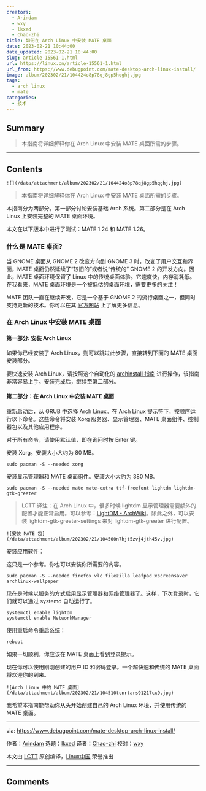 ```yaml
---
creators:
  - Arindam
  - wxy
  - lkxed
  - Chao-zhi
title: 如何在 Arch Linux 中安装 MATE 桌面
date: 2023-02-21 10:44:00
date_updated: 2023-02-21 10:44:00
slug: article-15561-1.html
url: https://linux.cn/article-15561-1.html
url_from: https://www.debugpoint.com/mate-desktop-arch-linux-install/
image: album/202302/21/104424o8p78qj8gp5hqghj.jpg
tags:
  - arch linux
  - mate
categories:
  - 技术
---
```


## Summary

> 本指南将详细解释你在 Arch Linux 中安装 MATE 桌面所需的步骤。

***

<!-- more -->

## Contents

`![](/data/attachment/album/202302/21/104424o8p78qj8gp5hqghj.jpg)`

> 
> 本指南将详细解释你在 Arch Linux 中安装 MATE 桌面所需的步骤。
> 
> 
> 

本指南分为两部分。第一部分讨论安装基础 Arch 系统。第二部分是在 Arch Linux 上安装完整的 MATE 桌面环境。

本文在以下版本中进行了测试：MATE 1.24 和 MATE 1.26。

### 什么是 MATE 桌面?

当 GNOME 桌面从 GNOME 2 改变方向到 GNOME 3 时，改变了用户交互和界面，MATE 桌面仍然延续了“较旧的”或者说“传统的” GNOME 2 的开发方向。因此，MATE 桌面环境保留了 Linux 中的传统桌面体验。它速度快，内存消耗低。在我看来，MATE 桌面环境是一个被低估的桌面环境，需要更多的关注！

MATE 团队一直在继续开发，它是一个基于 GNOME 2 的流行桌面之一，但同时支持更新的技术。你可以在其 [官方网站](https://mate-desktop.org/) 上了解更多信息。

### 在 Arch Linux 中安装 MATE 桌面

#### 第一部分: 安装 Arch Linux

如果你已经安装了 Arch Linux，则可以跳过此步骤，直接转到下面的 MATE 桌面安装部分。

要快速安装 Arch Linux，请按照这个自动化的 [archinstall 指南](https://www.debugpoint.com/archinstall-guide/) 进行操作，该指南非常容易上手。安装完成后，继续至第二部分。

#### 第二部分：在 Arch Linux 中安装 MATE 桌面

重新启动后，从 GRUB 中选择 Arch Linux。在 Arch Linux 提示符下，按顺序运行以下命令。这些命令将安装 Xorg 服务器、显示管理器、MATE 桌面组件、控制器包以及其他应用程序。

对于所有命令，请使用默认值，即在询问时按 Enter 键。

安装 Xorg。安装大小大约为 80 MB。

```shell
sudo pacman -S --needed xorg
```

安装显示管理器和 MATE 桌面组件。安装大小大约为 380 MB。

```shell
sudo pacman -S --needed mate mate-extra ttf-freefont lightdm lightdm-gtk-greeter
```

> 
> LCTT 译注：在 Arch Linux 中，很多时候 lightdm 显示管理器需要额外的配置才能正常启用。可以参考：[LightDM - ArchWiki](https://wiki.archlinux.org/title/LightDM)。除此之外，可以安装 lightdm-gtk-greeter-settings 来对 lightdm-gtk-greeter 进行配置。
> 
> 
> 

`![安装 MATE 包](/data/attachment/album/202302/21/104500n7hjt5zvj4jth45v.jpg)`

安装应用软件：

这只是一个参考。你也可以安装你所需要的内容。

```shell
sudo pacman -S --needed firefox vlc filezilla leafpad xscreensaver archlinux-wallpaper
```

现在是时候以服务的方式启用显示管理器和网络管理器了。这样，下次登录时，它们就可以通过 systemd 自动运行了。

```shell
systemctl enable lightdm
systemctl enable NetworkManager
```

使用重启命令重启系统：

```shell
reboot
```

如果一切顺利，你应该在 MATE 桌面上看到登录提示。

现在你可以使用刚刚创建的用户 ID 和密码登录。一个超快速和传统的 MATE 桌面将欢迎你的到来。

`![Arch Linux 中的 MATE 桌面](/data/attachment/album/202302/21/104510tcnrtars91217cx9.jpg)`

我希望本指南能帮助你从头开始创建自己的 Arch Linux 环境，并使用传统的 MATE 桌面。

---

via: <https://www.debugpoint.com/mate-desktop-arch-linux-install/>

作者：[Arindam](https://www.debugpoint.com/author/admin1/) 选题：[lkxed](https://github.com/lkxed) 译者：[Chao-zhi](https://github.com/Chao-zhi) 校对：[wxy](https://github.com/wxy)

本文由 [LCTT](https://github.com/LCTT/TranslateProject) 原创编译，[Linux中国](https://linux.cn/) 荣誉推出

***

## Comments
